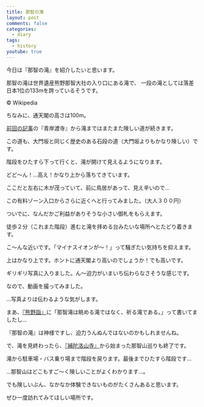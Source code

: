 ```yaml
---
title: 那智の滝
layout: post
comments: false
categories:
  - diary
tags:
  - history
youtube: true
---
```

今日は『那智の滝』を紹介したいと思います。

那智の滝は世界遺産熊野那智大社の入り口にある滝で、
一段の滝としては落差日本1位の133mを誇っているそうです。

<amp-img class="v-img" src="/img/uploads/2010/03/nachi-fall-1.jpg" alt="通天閣" width="300" height="400" layout="responsive"></amp-img>

&#169; Wikipedia

ちなみに、通天閣の高さは100m。

[前回の記事][a1]の『青岸渡寺』から滝まではまたまた険しい道が続きます。

<amp-img src="/img/uploads/2010/03/nachi-fall-2.jpg" alt="青岸渡寺から那智滝までの徒歩道" width="400" height="300" layout="responsive"></amp-img>

この道も、大門坂と同じく歴史のある石段の道（大門坂よりもかなり険しい）です。

階段をひたすら下って行くと、滝が開けて見えるようになります。

<amp-img class="v-img" src="/img/uploads/2010/03/nachi-fall-3.jpg" alt="那智滝1" width="300" height="400" layout="responsive"></amp-img>

どど～ん！…高え！かなり上から落ちてきています。

ここだと左右に木が茂っていて、前に鳥居があって、見え辛いので…

<amp-img src="/img/uploads/2010/03/nachi-fall-4.jpg" alt="那智滝ゲート" width="400" height="300" layout="responsive"></amp-img>

この有料ゾーン入口からさらに近くへと行ってみました。（大人３００円）

ついでに、なんだかご利益がありそうな小さい御札をもらえます。

徒歩２分（これまた階段）進むと滝を拝める台みたいな場所へとたどり着きます。

<amp-img src="/img/uploads/2010/03/nachi-fall-5.jpg" alt="那智滝2" width="400" height="300" layout="responsive"></amp-img>

こ～んな近いです。「マイナスイオンが～！」って騒ぎたい気持ちを抑えます。

上はかなり上です。ホントに通天閣より高いのでしょうか！でも高いです。

<amp-img class="v-img" src="/img/uploads/2010/03/nachi-fall-6.jpg" alt="那智滝3" width="300" height="400" layout="responsive"></amp-img>

ギリギリ写真に入りました。ん～迫力がいまいち伝わらなさそうな感じです。

なので、動画を撮ってみました。

<amp-youtube data-videoid="R8oVLqlbGMg" layout="responsive" width="480" height="270"></amp-youtube>

…写真よりは伝わるような気がします。

まあ、[『熊野詣』][a2]に「那智滝は眺める滝ではなく、祈る滝である。」って書いてましたし…

『那智の滝』は神様ですし、迫力うんぬんではないのかもしれませんね。

で、滝を見終わったら、[『補陀洛山寺』][a3]から始まった那智山巡りも終了です。

滝から駐車場・バス乗り場まで階段を戻ります。最後までひたすら階段です…

<amp-img src="/img/uploads/2010/03/nachi-fall-7.jpg" alt="那智滝階段" width="400" height="300" layout="responsive"></amp-img>

…那智山はどこもすご～く険しいことがよくわかります…。

でも険しいぶん、なかなか体験できないものがたくさんあると思います。

ぜひ一度訪れてみてほしい場所です。


 [1]: /img/uploads/2010/03/nachi-fall-1.jpg
 [2]: /img/uploads/2010/03/nachi-fall-2.jpg
 [3]: /img/uploads/2010/03/nachi-fall-3.jpg
 [4]: /img/uploads/2010/03/nachi-fall-4.jpg
 [5]: /img/uploads/2010/03/nachi-fall-5.jpg
 [6]: /img/uploads/2010/03/nachi-fall-6.jpg
 [7]: /img/uploads/2010/03/nachi-fall-7.jpg

 [a1]: /diary/seigantoji-temple.html "那智山青岸渡寺"
 [a2]: /diary/kumanomode-gorai-shigeru.html "『熊野詣 三山信仰と文化』五来 重"
 [a3]: /diary/nachi-sta-to-fudarakusan-temple.html "那智駅～補陀洛山寺"
